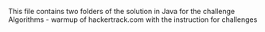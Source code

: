 This file contains two folders of the solution in Java for 
the challenge Algorithms - warmup of hackertrack.com with the instruction for challenges 